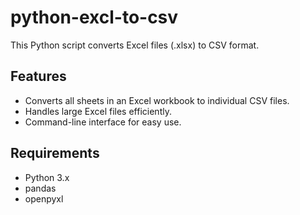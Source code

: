 # python-excl-to-csv
This Python script converts Excel files (.xlsx) to CSV format.

## Features

- Converts all sheets in an Excel workbook to individual CSV files.
- Handles large Excel files efficiently.
- Command-line interface for easy use.

## Requirements

- Python 3.x
- pandas
- openpyxl
